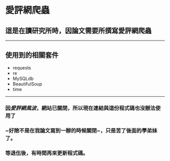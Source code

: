 # 愛評網爬蟲

## 這是在讀研究所時，因論文需要所撰寫愛評網爬蟲

****
## 使用到的相關套件

* requests
* re
* MySQLdb
* BeautifulSoup
* time
****

### 因*愛評網風波*，網站已關閉，所以現在連結與這份程式碼也沒辦法使用了
### ~好險不是在我論文寫到一辦的時候關閉~，只是苦了後面的學弟妹了。
### 等退伍後，有時間再來更新程式碼。

